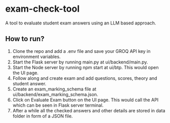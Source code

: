 # exam-check-tool
A tool to evaluate student exam answers using an LLM based approach.

## How to run?
1. Clone the repo and add a .env file and save your GROQ API key in environment variables.
2. Start the Flask server by running main.py at ui/backend/main.py.
3. Start the Node server by running npm start at ui/btp. This would open the UI page.
4. Follow along and create exam and add questions, scores, theory and student answer.
5. Create an exam_marking_schema file at ui/backend/exam_marking_schema.json.
6. Click on Evaluate Exam button on the UI page. This would call the API which can be seen in Flask server terminal.
7. After a while all the checked answers and other details are stored in data folder in form of a JSON file.
